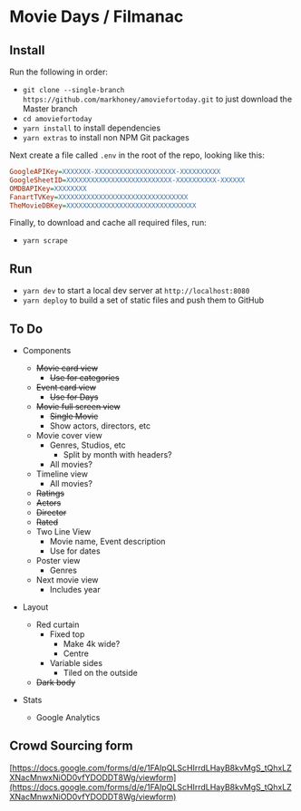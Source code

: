 # Movie Days / Filmanac

## Install

Run the following in order:

- `git clone --single-branch https://github.com/markhoney/amoviefortoday.git` to just download the Master branch
- `cd amoviefortoday`
- `yarn install` to install dependencies
- `yarn extras` to install non NPM Git packages

Next create a file called `.env` in the root of the repo, looking like this:

```ini
GoogleAPIKey=XXXXXXX-XXXXXXXXXXXXXXXXXXXX-XXXXXXXXXX
GoogleSheetID=XXXXXXXXXXXXXXXXXXXXXXXXXX-XXXXXXXXXX-XXXXXX
OMDBAPIKey=XXXXXXXX
FanartTVKey=XXXXXXXXXXXXXXXXXXXXXXXXXXXXXXXX
TheMovieDBKey=XXXXXXXXXXXXXXXXXXXXXXXXXXXXXXXX
```

Finally, to download and cache all required files, run:

- `yarn scrape`

## Run

- `yarn dev` to start a local dev server at `http://localhost:8080`
- `yarn deploy` to build a set of static files and push them to GitHub

## To Do

- Components
  - ~~Movie card view~~
    - ~~Use for categories~~
  - ~~Event card view~~
    - ~~Use for Days~~
  - ~~Movie full screen view~~
    - ~~Single Movie~~
    - Show actors, directors, etc
  - Movie cover view
    - Genres, Studios, etc
      - Split by month with headers?
    - All movies?
  - Timeline view
    - All movies?
  - ~~Ratings~~
  - ~~Actors~~
  - ~~Director~~
  - ~~Rated~~
  - Two Line View
    - Movie name, Event description
    - Use for dates
  - Poster view
    - Genres
  - Next movie view
    - Includes year

- Layout
  - Red curtain
    - Fixed top
      - Make 4k wide?
      - Centre
    - Variable sides
      - Tiled on the outside
  - ~~Dark body~~

- Stats
  - Google Analytics

## Crowd Sourcing form

[https://docs.google.com/forms/d/e/1FAIpQLScHIrrdLHayB8kvMgS_tQhxLZXNacMnwxNiOD0vfYDODDT8Wg/viewform](https://docs.google.com/forms/d/e/1FAIpQLScHIrrdLHayB8kvMgS_tQhxLZXNacMnwxNiOD0vfYDODDT8Wg/viewform)
